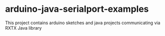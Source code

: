 # arduino-java-serialport-examples
This project contains arduino sketches and java projects communicating via RXTX Java library
